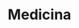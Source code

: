 ---
title: 'Medicina'
description: 'Formación de médicos generales con conocimientos científicos y habilidades clínicas para el diagnóstico y tratamiento de enfermedades.'
nivel: 'Licenciatura'
curso: 'pregrado'
icon: 'Hospital'
color: '#e91e63'
area: 'ciencias de la salud'
ubicacion: 'Edif. Santa Ana, Anexo Van Griecken, Municipios: Petit, San Francisco, Monseñor Iturriza, Silva, Democracia, Federación, Carirubana, Dabajuro'
---